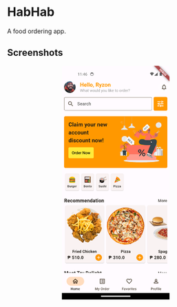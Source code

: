 # HabHab

A food ordering app.

## Screenshots

<p align="center">
  <img src="https://github.com/raffyamoguis/habhab/blob/main/assets/screenshots/1.png" width="250" />
</p>
